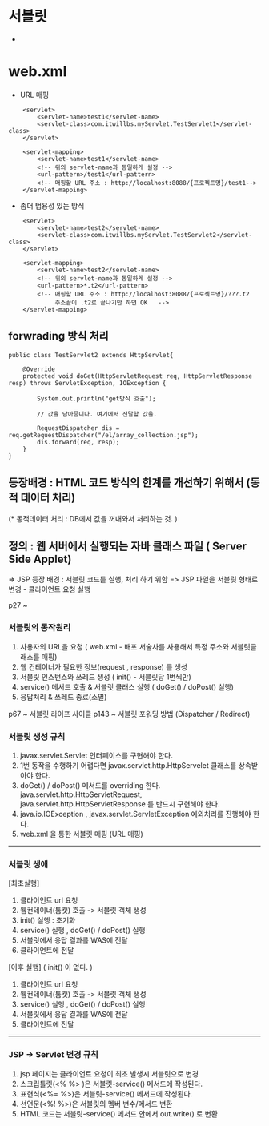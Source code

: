 # 서블릿
- 

# web.xml 
- URL 매핑
```
	<servlet>
		<servlet-name>test1</servlet-name>
		<servlet-class>com.itwillbs.myServlet.TestServlet1</servlet-class>	
	</servlet>
	
	<servlet-mapping>
		<servlet-name>test1</servlet-name>
		<!-- 위의 servlet-name과 동일하게 설정 -->
		<url-pattern>/test1</url-pattern> 
		<!-- 매핑할 URL 주소 : http://localhost:8088/{프로젝트명}/test1-->
	</servlet-mapping>
```
- 좀더 범용성 있는 방식
```
	<servlet>
		<servlet-name>test2</servlet-name>
		<servlet-class>com.itwillbs.myServlet.TestServlet2</servlet-class>	
	</servlet>
	
	<servlet-mapping>
		<servlet-name>test2</servlet-name> 
		<!-- 위의 servlet-name과 동일하게 설정 -->
		<url-pattern>*.t2</url-pattern>  
		<!-- 매핑할 URL 주소 : http://localhost:8088/{프로젝트명}/???.t2 
		     주소끝이 .t2로 끝나기만 하면 OK	-->
	</servlet-mapping>
```

## forwrading 방식 처리 
```
public class TestServlet2 extends HttpServlet{

	@Override
	protected void doGet(HttpServletRequest req, HttpServletResponse resp) throws ServletException, IOException {

		System.out.println("get방식 호출");
				
		// 값을 담아줍니다. 여기에서 전달할 값을. 
		
		RequestDispatcher dis = req.getRequestDispatcher("/el/array_collection.jsp"); 
		dis.forward(req, resp); 
	}
}
```




## 등장배경 : HTML 코드 방식의 한계를 개선하기 위해서 (동적 데이터 처리)
(*  동적데이터 처리 : DB에서 값을 꺼내와서 처리하는 것. )

## 정의 : 웹 서버에서 실행되는 자바 클래스 파일 ( Server Side Applet)  

=> JSP 등장 배경 : 서블릿 코드를 실행, 처리 하기 위함
		=> JSP 파일을 서블릿 형태로 변경 - 클라이언트 요청 실행 


p27 ~
### 서블릿의 동작원리

1) 사용자의 URL을 요청 ( web.xml  -  배포 서술사를 사용해서 특정 주소와 서블릿클래스를 매핑)
2) 웹 컨테이너가 필요한 정보(request , response) 를 생성 
3) 서블릿 인스턴스와 쓰레드 생성 ( init() - 서블릿당 1번씩만)  
4) service() 메서드 호출 & 서블릿 클래스 실행 ( doGet() / doPost() 실행) 
5) 응답처리 & 쓰레드 종료(소멸)


p67 ~ 서블릿 라이프 사이클
p143 ~ 서블릿 포워딩 방법 (Dispatcher / Redirect) 

### 서블릿 생성 규칙
1) javax.servlet.Servlet 인터페이스를 구현해야 한다. 
2) 1번 동작을 수행하기 어렵다면 javax.servlet.http.HttpServelet 클래스를 상속받아야 한다. 
3) doGet() / doPost() 메서드를 overriding 한다. 
	java.servlet.http.HttpServletRequest,
	java.servlet.http.HttpServletResponse 를 반드시 구현해야 한다. 
4) java.io.IOException , javax.servlet.ServletException 예외처리를 진행해야 한다.
5) web.xml 을 통한 서블릿 매핑 (URL 매핑)  



----
### 서블릿 생애

[최초실행]
1. 클라이언트 url 요청
2. 웹컨테이너(톰캣) 호출 -> 서블릿 객체 생성 
3. init() 실행 : 초기화 
4. service() 실행 , doGet() / doPost() 실행 
5. 서블릿에서 응답 결과를 WAS에 전달
6. 클라이언트에 전달


[이후 실행] ( init() 이 없다. )  
1. 클라이언트 url 요청
2. 웹컨테이너(톰캣) 호출 -> 서블릿 객체 생성  
3. service() 실행 , doGet() / doPost() 실행 
4. 서블릿에서 응답 결과를 WAS에 전달
5. 클라이언트에 전달


---- 

### JSP -> Servlet 변경 규칙
1) jsp 페이지는 클라이언트 요청이 최초 발생시 서블릿으로 변경
2) 스크립틀릿(<% %> )은 서블릿-service() 메서드에 작성된다.
3) 표현식(<%= %>)은 서블릿-service() 메서드에 작성된다.
4) 선언문(<%! %>)은 서블릿의 멤버 변수/메서드 변환
5) HTML 코드는 서블릿-service() 메서드 안에서 out.write() 로 변환


